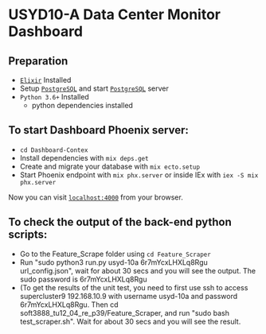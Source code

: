 # USYD10-A Data Center Monitor Dashboard

## Preparation
  * [`Elixir`](https://elixir-lang.org/install.html) Installed
  * Setup [`PostgreSQL`](https://www.postgresql.org/download/) and start [`PostgreSQL`](https://www.postgresql.org/) server
  * `Python 3.6+` Installed
    * python dependencies installed

## To start Dashboard Phoenix server:
  * `cd Dashboard-Contex`
  * Install dependencies with `mix deps.get`
  * Create and migrate your database with `mix ecto.setup`
  * Start Phoenix endpoint with `mix phx.server` or inside IEx with `iex -S mix phx.server`

  Now you can visit [`localhost:4000`](http://localhost:4000) from your browser.
  
## To check the output of the back-end python scripts:
  * Go to the Feature_Scrape folder using `cd Feature_Scraper`
  * Run "sudo python3 run.py usyd-10a 6r7mYcxLHXLq8Rgu url_config.json", wait for about 30 secs and you will see the output. The sudo password is 6r7mYcxLHXLq8Rgu
  * (To get the results of the unit test, you need to first use ssh to access supercluster9 192.168.10.9 with username usyd-10a and password 6r7mYcxLHXLq8Rgu. Then cd soft3888_tu12_04_re_p39/Feature_Scraper, and run "sudo bash test_scraper.sh". Wait for about 30 secs and you will see the result.

